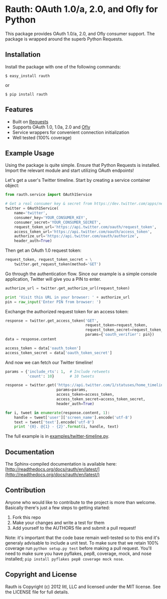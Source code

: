 # Rauth: OAuth 1.0/a, 2.0, and Ofly for Python

This package provides OAuth 1.0/a, 2.0, and Ofly consumer support. The
package is wrapped around the superb Python Requests.


## Installation

Install the package with one of the following commands:

    $ easy_install rauth

or

    $ pip install rauth


## Features

* Built on [Requests](https://github.com/kennethreitz/requests)
* Supports OAuth 1.0, 1.0a, 2.0 and [Ofly](http://www.shutterfly.com/documentation/start.sfly)
* Service wrappers for convenient connection initialization
* Well tested (100% coverage)


## Example Usage

Using the package is quite simple. Ensure that Python Requests is installed.
Import the relevant module and start utilizing OAuth endpoints!

Let's get a user's Twitter timeline. Start by creating a service container 
object:

```python
from rauth.service import OAuth1Service

# Get a real consumer key & secret from https://dev.twitter.com/apps/new
twitter = OAuth1Service(
    name='twitter',
    consumer_key='YOUR_CONSUMER_KEY',
    consumer_secret='YOUR_CONSUMER_SECRET',
    request_token_url='https://api.twitter.com/oauth/request_token',
    access_token_url='https://api.twitter.com/oauth/access_token',
    authorize_url='https://api.twitter.com/oauth/authorize',
    header_auth=True)
```

Then get an OAuth 1.0 request token:

```python
request_token, request_token_secret = \
    twitter.get_request_token(method='GET')
```

Go through the authentication flow.  Since our example is a simple console
application, Twitter will give you a PIN to enter.

```python
authorize_url = twitter.get_authorize_url(request_token)

print 'Visit this URL in your browser: ' + authorize_url
pin = raw_input('Enter PIN from browser: ')
```

Exchange the authorized request token for an access token:

```python
response = twitter.get_access_token('GET',
                                    request_token=request_token,
                                    request_token_secret=request_token_secret,
                                    params={'oauth_verifier': pin})
data = response.content

access_token = data['oauth_token']
access_token_secret = data['oauth_token_secret']
```

And now we can fetch our Twitter timeline!

```python
params = {'include_rts': 1,  # Include retweets
          'count': 10}       # 10 tweets

response = twitter.get('https://api.twitter.com/1/statuses/home_timeline.json',
                       params=params,
                       access_token=access_token,
                       access_token_secret=access_token_secret,
                       header_auth=True)

for i, tweet in enumerate(response.content, 1):
    handle = tweet['user']['screen_name'].encode('utf-8')
    text = tweet['text'].encode('utf-8')
    print '{0}. @{1} - {2}'.format(i, handle, text)
```

The full example is in [examples/twitter-timeline.py](https://github.com/litl/rauth/blob/master/examples/twitter-timeline.py).


## Documentation

The Sphinx-compiled documentation is available here: [http://readthedocs.org/docs/rauth/en/latest/](http://readthedocs.org/docs/rauth/en/latest/)


## Contribution

Anyone who would like to contribute to the project is more than welcome.
Basically there's just a few steps to getting started:

1. Fork this repo
2. Make your changes and write a test for them
3. Add yourself to the AUTHORS file and submit a pull request!

Note: it's important that the code base remain well-tested so to this end it's
generaly advisable to include a unit test. To make sure that we retain 100%
coverage run `python setup.py test` before making a pull request. You'll need
to make sure you have pyflakes, pep8, coverage, mock, and nose installed; `pip install
pyflakes pep8 coverage mock nose`.

## Copyright and License

Rauth is Copyright (c) 2012 litl, LLC and licensed under the MIT license.
See the LICENSE file for full details.
